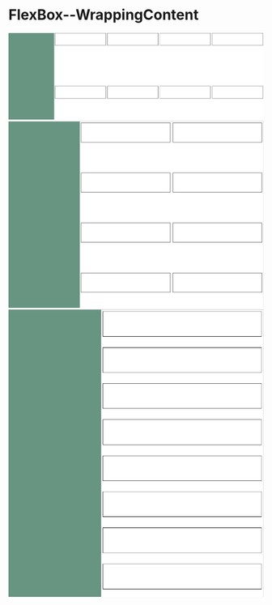 # FlexBox--WrappingContent
![](Images/wrapping1.png)
![](Images/wrapping2.png)
![](Images/wrapping3.png)
